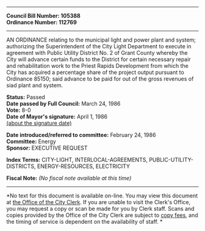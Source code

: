 * * * * *  
  
**Council Bill Number: [](#h0)[](#h2)105388**   
**Ordinance Number: 112769**  
  
* * * * *  
  
AN ORDINANCE relating to the municipal light and power plant and system; authorizing the Superintendent of the City Light Department to execute in agreement with Public Utility District No. 2 of Grant County whereby the City will advance certain funds to the District for certain necessary repair and rehabilitation work to the Priest Rapids Development from which the City has acquired a percentage share of the project output pursuant to Ordinance 85150; said advance to be paid for out of the gross revenues of siad plant and system.  
  
**Status:** Passed   
**Date passed by Full Council:** March 24, 1986   
**Vote:** 8-0   
**Date of Mayor's signature:** April 1, 1986   
[(about the signature date)](/~public/approvaldate.htm)   
  
  
**Date introduced/referred to committee:** February 24, 1986   
**Committee:** Energy   
**Sponsor:** EXECUTIVE REQUEST   
  
**Index Terms:** CITY-LIGHT, INTERLOCAL-AGREEMENTS, PUBLIC-UTILITY-DISTRICTS, ENERGY-RESOURCES, ELECTRICITY  
  
**Fiscal Note:** *(No fiscal note available at this time)*  
  
* * * * *  
  
*No text for this document is available on-line. You may view this document at [the Office of the City Clerk](http://www.seattle.gov/leg/clerk/contactUs.htm). If you are unable to visit the Clerk's Office, you may request a copy or scan be made for you by Clerk staff. Scans and copies provided by the Office of the City Clerk are subject to [copy fees](http://clerk.seattle.gov/~public/clerkfees.htm), and the timing of service is dependent on the availability of staff. *  
  
  
